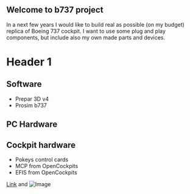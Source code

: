 ## Welcome to b737 project

In a next few years I would like to build real as possible (on my budget) replica of Boeing 737 cockpit. I want to use some plug and play components, but include also my own made parts and devices.


# Header 1
## Software
- Prepar 3D v4
- Prosim b737

## PC Hardware

## Cockpit hardware
- Pokeys control cards
- MCP from OpenCockpits
- EFIS from OpenCockpits


[Link](url) and ![Image](src)
```

